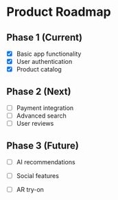 # Product Roadmap

## Phase 1 (Current)
- [x] Basic app functionality
- [x] User authentication
- [x] Product catalog

## Phase 2 (Next)
- [ ] Payment integration
- [ ] Advanced search
- [ ] User reviews

## Phase 3 (Future)
- [ ] AI recommendations
- [ ] Social features
- [ ] AR try-on

